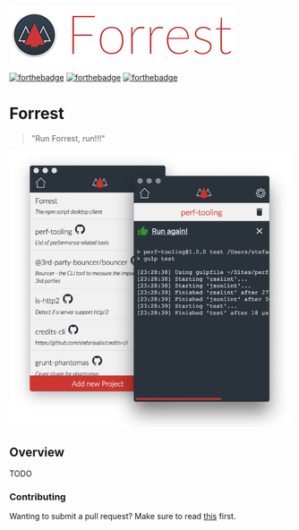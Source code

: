 

![image](./media/logo.jpg)

[![forthebadge](http://forthebadge.com/images/badges/built-with-love.svg)](http://forthebadge.com) [![forthebadge](http://forthebadge.com/images/badges/uses-js.svg)](http://forthebadge.com) [![forthebadge](http://forthebadge.com/images/badges/makes-people-smile.svg)](http://forthebadge.com)

# Forrest

> "Run Forrest, run!!!"

![image](./media/preview.jpg)

## Overview

TODO

### Contributing
Wanting to submit a pull request? Make sure to read [this](docs/contributing.md) first.
